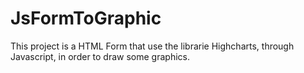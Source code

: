 # JsFormToGraphic
This project is a HTML Form that use the librarie Highcharts, through Javascript, in order to draw some graphics.
